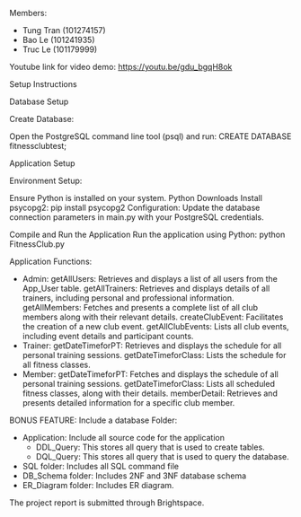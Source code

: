 Members: 
- Tung Tran (101274157)
- Bao Le (101241935)
- Truc Le (101179999)

Youtube link for video demo: https://youtu.be/gdu_bgqH8ok

Setup Instructions


Database Setup

Create Database:

Open the PostgreSQL command line tool (psql) and run:
CREATE DATABASE fitnessclubtest;

Application Setup

Environment Setup:

Ensure Python is installed on your system. Python Downloads
Install psycopg2:
pip install psycopg2
Configuration:
Update the database connection parameters in main.py with your PostgreSQL credentials.

Compile and Run the Application
Run the application using Python:
python FitnessClub.py


Application Functions:
  - Admin:
    getAllUsers: Retrieves and displays a list of all users from the App_User table.
    getAllTrainers: Retrieves and displays details of all trainers, including personal and professional information.
    getAllMembers: Fetches and presents a complete list of all club members along with their relevant details.
    createClubEvent:  Facilitates the creation of a new club event.
    getAllClubEvents:  Lists all club events, including event details and participant counts.
  - Trainer:
    getDateTimeforPT: Retrieves and displays the schedule for all personal training sessions.
    getDateTimeforClass: Lists the schedule for all fitness classes.
  - Member:
    getDateTimeforPT: Fetches and displays the schedule of all personal training sessions.
    getDateTimeforClass: Lists all scheduled fitness classes, along with their details.
    memberDetail: Retrieves and presents detailed information for a specific club member.


BONUS FEATURE: Include a database
Folder: 
- Application: Include all source code for the application 
    + DDL_Query: This stores all query that is used to create tables. 
    + DQL_Query: This stores all query that is used to query the database.
- SQL folder: Includes all SQL command file
- DB_Schema folder: Includes 2NF and 3NF database schema
- ER_Diagram folder: Includes ER diagram.

The project report is submitted through Brightspace.
